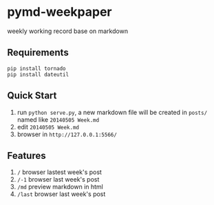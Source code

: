 pymd-weekpaper
==============

weekly working record base on markdown

## Requirements

```
pip install tornado
pip install dateutil
```

## Quick Start

1. run `python serve.py`, a new markdown file will be created in `posts/` named like `20140505 Week.md`
2. edit `20140505 Week.md`
3. browser in `http://127.0.0.1:5566/`

## Features

1. `/` browser lastest week's post
2. `/-1` browser last week's post
3. `/md` preview markdown in html
4. `/last` browser last week's post
